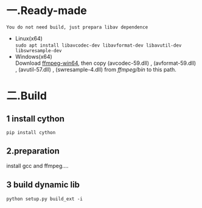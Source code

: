 # 一.Ready-made
`You do not need build, just prepara libav dependence`
- Linux(x64)  
    `sudo apt install libavcodec-dev libavformat-dev libavutil-dev libswresample-dev`
- Windows(x64)  
    Download [ffmpeg-win64](https://github.com/BtbN/FFmpeg-Builds/releases/download/autobuild-2022-02-28-12-30/ffmpeg-N-105793-ga0a2ccd55d-win64-gpl-shared.zip), then copy (avcodec-59.dll) , (avformat-59.dll) , (avutil-57.dll) , (swresample-4.dll) from *ffmpeg/bin* to this path.
# 二.Build
## 1 install cython
`pip install cython`
## 2.preparation
install gcc and ffmpeg....

## 3 build dynamic  lib
`python setup.py build_ext -i`
